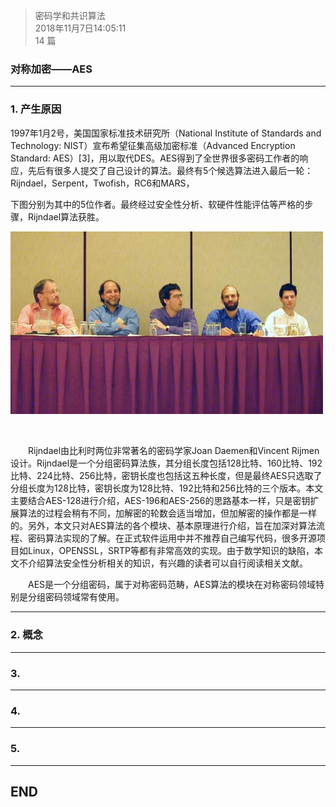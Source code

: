> 密码学和共识算法  
> 2018年11月7日14:05:11       
> 14 篇  

### 对称加密——AES

----------


### 1. 产生原因
1997年1月2号，美国国家标准技术研究所（National Institute of Standards and Technology: NIST）宣布希望征集高级加密标准（Advanced Encryption Standard: AES）[3]，用以取代DES。AES得到了全世界很多密码工作者的响应，先后有很多人提交了自己设计的算法。最终有5个候选算法进入最后一轮：Rijndael，Serpent，Twofish，RC6和MARS，

下图分别为其中的5位作者。最终经过安全性分析、软硬件性能评估等严格的步骤，Rijndael算法获胜。

<img src="https://www.github.com/jixiyu/images3/raw/master/小书匠/1541573223422.png" width="500" hegiht="400" align="center" /> 

<br></br>
　　Rijndael由比利时两位非常著名的密码学家Joan Daemen和Vincent Rijmen设计。Rijndael是一个分组密码算法族，其分组长度包括128比特、160比特、192比特、224比特、256比特，密钥长度也包括这五种长度，但是最终AES只选取了分组长度为128比特，密钥长度为128比特、192比特和256比特的三个版本。本文主要结合AES-128进行介绍，AES-196和AES-256的思路基本一样，只是密钥扩展算法的过程会稍有不同，加解密的轮数会适当增加，但加解密的操作都是一样的。另外，本文只对AES算法的各个模块、基本原理进行介绍，旨在加深对算法流程、密码算法实现的了解。在正式软件运用中并不推荐自己编写代码，很多开源项目如Linux，OPENSSL，SRTP等都有非常高效的实现。由于数学知识的缺陷，本文不介绍算法安全性分析相关的知识，有兴趣的读者可以自行阅读相关文献。

　　AES是一个分组密码，属于对称密码范畴，AES算法的模块在对称密码领域特别是分组密码领域常有使用。

----------

### 2. 概念


----------

### 3. 


----------

### 4. 


----------

### 5. 


----------
## END

